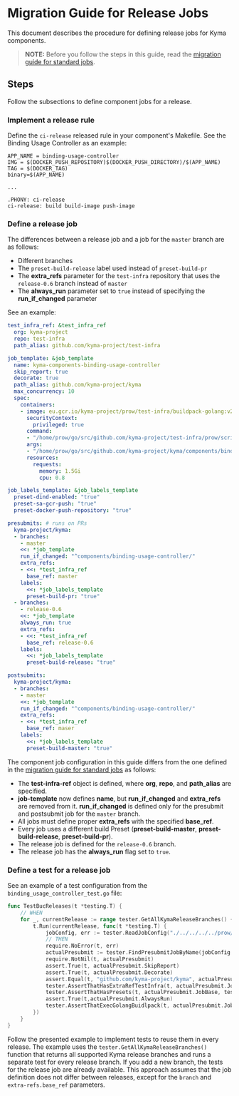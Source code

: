 # Migration Guide for Release Jobs

This document describes the procedure for defining release jobs for Kyma components.

>**NOTE:** Before you follow the steps in this guide, read the [migration guide for standard jobs](https://github.com/kyma-project/test-infra/blob/master/docs/prow/migration-guide.md).

## Steps

Follow the subsections to define component jobs for a release.

### Implement a release rule
Define the `ci-release` released rule in your component's Makefile.
See the Binding Usage Controller as an example:
```
APP_NAME = binding-usage-controller
IMG = $(DOCKER_PUSH_REPOSITORY)$(DOCKER_PUSH_DIRECTORY)/$(APP_NAME)
TAG = $(DOCKER_TAG)
binary=$(APP_NAME)

...

.PHONY: ci-release
ci-release: build build-image push-image

```

### Define a release job

The differences between a release job and a job for the `master` branch are as follows:
- Different branches
- The `preset-build-release` label used instead of `preset-build-pr`
- The **extra_refs** parameter for the `test-infra` repository that uses the `release-0.6` branch instead of `master`
- The **always_run** parameter set to `true` instead of specifying the **run_if_changed** parameter

See an example:
```yaml
test_infra_ref: &test_infra_ref
  org: kyma-project
  repo: test-infra
  path_alias: github.com/kyma-project/test-infra

job_template: &job_template
  name: kyma-components-binding-usage-controller
  skip_report: true
  decorate: true
  path_alias: github.com/kyma-project/kyma
  max_concurrency: 10
  spec:
    containers:
    - image: eu.gcr.io/kyma-project/prow/test-infra/buildpack-golang:v20181119-afd3fbd
      securityContext:
        privileged: true
      command:
      - "/home/prow/go/src/github.com/kyma-project/test-infra/prow/scripts/build.sh"
      args:
      - "/home/prow/go/src/github.com/kyma-project/kyma/components/binding-usage-controller"
      resources:
        requests:
          memory: 1.5Gi
          cpu: 0.8

job_labels_template: &job_labels_template
  preset-dind-enabled: "true"
  preset-sa-gcr-push: "true"
  preset-docker-push-repository: "true"

presubmits: # runs on PRs
  kyma-project/kyma:
  - branches:
    - master
    <<: *job_template
    run_if_changed: "^components/binding-usage-controller/"
    extra_refs:
    - <<: *test_infra_ref
      base_ref: master
    labels:
      <<: *job_labels_template
      preset-build-pr: "true"
  - branches:
    - release-0.6
    <<: *job_template
    always_run: true
    extra_refs:
    - <<: *test_infra_ref
      base_ref: release-0.6
    labels:
      <<: *job_labels_template
      preset-build-release: "true"

postsubmits:
  kyma-project/kyma:
  - branches:
    - master
    <<: *job_template
    run_if_changed: "^components/binding-usage-controller/"
    extra_refs:
    - <<: *test_infra_ref
      base_ref: maser
    labels:
      <<: *job_labels_template
      preset-build-master: "true"

```

The component job configuration in this guide differs from the one defined in the [migration guide for standard jobs](https://github.com/kyma-project/test-infra/blob/master/docs/prow/migration-guide.md) as follows:

- The **test-infra-ref** object is defined, where **org**, **repo**, and **path_alias** are specified.
- **job-template** now defines **name**, but **run_if_changed** and **extra_refs** are removed from it.
**run_if_changed** is defined only for the presubmit and postsubmit job for the `master` branch.
- All jobs must define proper **extra_refs** with the specified **base_ref**.
- Every job uses a different build Preset (**preset-build-master**, **preset-build-release**, **preset-build-pr**).
- The release job is defined for the `release-0.6` branch.
- The release job has the **always_run** flag set to `true`.

### Define a test for a release job

See an example of a test configuration from the `binding_usage_controller_test.go` file:
```go
func TestBucReleases(t *testing.T) {
	// WHEN
	for _, currentRelease := range tester.GetAllKymaReleaseBranches() {
		t.Run(currentRelease, func(t *testing.T) {
			jobConfig, err := tester.ReadJobConfig("./../../../../prow/jobs/kyma/components/binding-usage-controller/binding-usage-controller.yaml")
			// THEN
			require.NoError(t, err)
			actualPresubmit := tester.FindPresubmitJobByName(jobConfig.Presubmits["kyma-project/kyma"], "kyma-components-binding-usage-controller", currentRelease)
			require.NotNil(t, actualPresubmit)
			assert.True(t, actualPresubmit.SkipReport)
			assert.True(t, actualPresubmit.Decorate)
			assert.Equal(t, "github.com/kyma-project/kyma", actualPresubmit.PathAlias)
			tester.AssertThatHasExtraRefTestInfra(t, actualPresubmit.JobBase.UtilityConfig, currentRelease)
			tester.AssertThatHasPresets(t, actualPresubmit.JobBase, tester.PresetDindEnabled, tester.PresetDockerPushRepo, tester.PresetGcrPush, tester.PresetBuildRelease)
			assert.True(t,actualPresubmit.AlwaysRun)
			tester.AssertThatExecGolangBuidlpack(t, actualPresubmit.JobBase, tester.ImageGolangBuildpackLatest, "/home/prow/go/src/github.com/kyma-project/kyma/components/binding-usage-controller")
		})
	}
}

```

Follow the presented example to implement tests to reuse them in every release.
The example uses the `tester.GetAllKymaReleaseBranches()` function that returns all supported Kyma release branches and runs a separate test for every release branch. If you add a new branch, the tests for the release job are already available. This approach assumes that the job definition does not differ between releases, except for the `branch` and `extra-refs.base_ref` parameters.